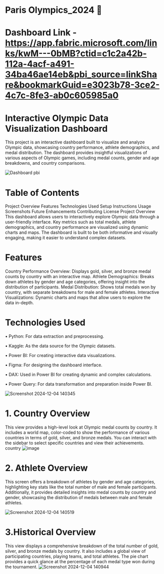 # Paris Olympics_2024 🏅

# Dashboard Link - https://app.fabric.microsoft.com/links/kwM---0bMB?ctid=c1c2a42b-112a-4acf-a491-34ba46ae14eb&pbi_source=linkShare&bookmarkGuid=e3023b78-3ce2-4c7c-8fe3-ab0c605985a0



# Interactive Olympic Data Visualization Dashboard
This project is an interactive dashboard built to visualize and analyze Olympic data, showcasing country performance, athlete demographics, and medal distribution. The dashboard provides insightful visualizations of various aspects of Olympic games, including medal counts, gender and age breakdowns, and country comparisons.

![Dashboard pbi](https://github.com/user-attachments/assets/e90b7373-c36f-4c62-bed2-b81bb332a715)

 
# Table of Contents
Project Overview Features Technologies Used Setup Instructions Usage Screenshots Future Enhancements Contributing License Project Overview This dashboard allows users to interactively explore Olympic data through a user-friendly interface. Key metrics such as total medals, athlete demographics, and country performance are visualized using dynamic charts and maps. The dashboard is built to be both informative and visually engaging, making it easier to understand complex datasets.

# Features
Country Performance Overview: Displays gold, silver, and bronze medal counts by country with an interactive map. Athlete Demographics: Breaks down athletes by gender and age categories, offering insight into the distribution of participants. Medal Distribution: Shows total medals won by country, with separate breakdowns for male and female athletes. Interactive Visualizations: Dynamic charts and maps that allow users to explore the data in-depth.

# Technologies Used
• Python: For data extraction and preprocessing.

• Kaggle: As the data source for the Olympic datasets.

• Power BI: For creating interactive data visualizations.

• Figma: For designing the dashboard interface.

• DAX: Used in Power BI for creating dynamic and complex calculations.

• Power Query: For data transformation and preparation inside Power BI.

![Screenshot 2024-12-04 140345](https://github.com/user-attachments/assets/8f2fc3f2-fe8a-4b39-8622-728d8b456fd3)


# 1. Country Overview
This view provides a high-level look at Olympic medal counts by country. It includes a world map, color-coded to show the performance of various countries in terms of gold, silver, and bronze medals. You can interact with the sidebar to select specific countries and view their achievements. country
![image](https://github.com/user-attachments/assets/30d5bd22-4a11-4c9c-a070-56f6feebdbc3)


# 2. Athlete Overview
This screen offers a breakdown of athletes by gender and age categories, highlighting key stats like the total number of male and female participants. Additionally, it provides detailed insights into medal counts by country and gender, showcasing the distribution of medals between male and female athletes.


![Screenshot 2024-12-04 140519](https://github.com/user-attachments/assets/9a33c9a6-0da2-4155-9d62-a09056aac727)

# 3.Historical Overview
This view displays a comprehensive breakdown of the total number of gold, silver, and bronze medals by country. It also includes a global view of participating countries, playing teams, and total athletes. The pie chart provides a quick glance at the percentage of each medal type won during the tournament.
![Screenshot 2024-12-04 140944](https://github.com/user-attachments/assets/8b9a88ca-5ff0-429e-a7a0-d8b1801289da)



